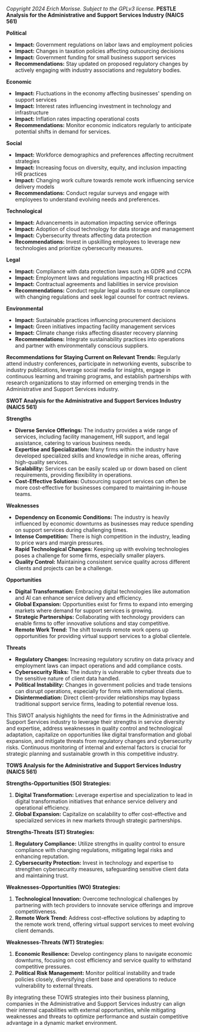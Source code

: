 *Copyright 2024 Erich Morisse.  Subject to the GPLv3 license.*
**PESTLE Analysis for the Administrative and Support Services Industry (NAICS 561)**

**Political**
- **Impact:** Government regulations on labor laws and employment policies
- **Impact:** Changes in taxation policies affecting outsourcing decisions
- **Impact:** Government funding for small business support services
- **Recommendations:** Stay updated on proposed regulatory changes by actively engaging with industry associations and regulatory bodies.

**Economic**
- **Impact:** Fluctuations in the economy affecting businesses' spending on support services
- **Impact:** Interest rates influencing investment in technology and infrastructure
- **Impact:** Inflation rates impacting operational costs
- **Recommendations:** Monitor economic indicators regularly to anticipate potential shifts in demand for services.

**Social**
- **Impact:** Workforce demographics and preferences affecting recruitment strategies
- **Impact:** Increasing focus on diversity, equity, and inclusion impacting HR practices
- **Impact:** Changing work culture towards remote work influencing service delivery models
- **Recommendations:** Conduct regular surveys and engage with employees to understand evolving needs and preferences.

**Technological**
- **Impact:** Advancements in automation impacting service offerings
- **Impact:** Adoption of cloud technology for data storage and management
- **Impact:** Cybersecurity threats affecting data protection
- **Recommendations:** Invest in upskilling employees to leverage new technologies and prioritize cybersecurity measures.

**Legal**
- **Impact:** Compliance with data protection laws such as GDPR and CCPA
- **Impact:** Employment laws and regulations impacting HR practices
- **Impact:** Contractual agreements and liabilities in service provision
- **Recommendations:** Conduct regular legal audits to ensure compliance with changing regulations and seek legal counsel for contract reviews.

**Environmental**
- **Impact:** Sustainable practices influencing procurement decisions
- **Impact:** Green initiatives impacting facility management services
- **Impact:** Climate change risks affecting disaster recovery planning
- **Recommendations:** Integrate sustainability practices into operations and partner with environmentally conscious suppliers.

**Recommendations for Staying Current on Relevant Trends:**
Regularly attend industry conferences, participate in networking events, subscribe to industry publications, leverage social media for insights, engage in continuous learning and training programs, and establish partnerships with research organizations to stay informed on emerging trends in the Administrative and Support Services industry.

**SWOT Analysis for the Administrative and Support Services Industry (NAICS 561)**

**Strengths**
- **Diverse Service Offerings:** The industry provides a wide range of services, including facility management, HR support, and legal assistance, catering to various business needs.
- **Expertise and Specialization:** Many firms within the industry have developed specialized skills and knowledge in niche areas, offering high-quality services.
- **Scalability:** Services can be easily scaled up or down based on client requirements, providing flexibility in operations.
- **Cost-Effective Solutions:** Outsourcing support services can often be more cost-effective for businesses compared to maintaining in-house teams.

**Weaknesses**
- **Dependency on Economic Conditions:** The industry is heavily influenced by economic downturns as businesses may reduce spending on support services during challenging times.
- **Intense Competition:** There is high competition in the industry, leading to price wars and margin pressures.
- **Rapid Technological Changes:** Keeping up with evolving technologies poses a challenge for some firms, especially smaller players.
- **Quality Control:** Maintaining consistent service quality across different clients and projects can be a challenge.

**Opportunities**
- **Digital Transformation:** Embracing digital technologies like automation and AI can enhance service delivery and efficiency.
- **Global Expansion:** Opportunities exist for firms to expand into emerging markets where demand for support services is growing.
- **Strategic Partnerships:** Collaborating with technology providers can enable firms to offer innovative solutions and stay competitive.
- **Remote Work Trend:** The shift towards remote work opens up opportunities for providing virtual support services to a global clientele.

**Threats**
- **Regulatory Changes:** Increasing regulatory scrutiny on data privacy and employment laws can impact operations and add compliance costs.
- **Cybersecurity Risks:** The industry is vulnerable to cyber threats due to the sensitive nature of client data handled.
- **Political Instability:** Changes in government policies and trade tensions can disrupt operations, especially for firms with international clients.
- **Disintermediation:** Direct client-provider relationships may bypass traditional support service firms, leading to potential revenue loss.

This SWOT analysis highlights the need for firms in the Administrative and Support Services industry to leverage their strengths in service diversity and expertise, address weaknesses in quality control and technological adaptation, capitalize on opportunities like digital transformation and global expansion, and mitigate threats from regulatory changes and cybersecurity risks. Continuous monitoring of internal and external factors is crucial for strategic planning and sustainable growth in this competitive industry.

**TOWS Analysis for the Administrative and Support Services Industry (NAICS 561)**

**Strengths-Opportunities (SO) Strategies:**
1. **Digital Transformation:** Leverage expertise and specialization to lead in digital transformation initiatives that enhance service delivery and operational efficiency.
2. **Global Expansion:** Capitalize on scalability to offer cost-effective and specialized services in new markets through strategic partnerships.

**Strengths-Threats (ST) Strategies:**
1. **Regulatory Compliance:** Utilize strengths in quality control to ensure compliance with changing regulations, mitigating legal risks and enhancing reputation.
2. **Cybersecurity Protection:** Invest in technology and expertise to strengthen cybersecurity measures, safeguarding sensitive client data and maintaining trust.

**Weaknesses-Opportunities (WO) Strategies:**
1. **Technological Innovation:** Overcome technological challenges by partnering with tech providers to innovate service offerings and improve competitiveness.
2. **Remote Work Trend:** Address cost-effective solutions by adapting to the remote work trend, offering virtual support services to meet evolving client demands.

**Weaknesses-Threats (WT) Strategies:**
1. **Economic Resilience:** Develop contingency plans to navigate economic downturns, focusing on cost efficiency and service quality to withstand competitive pressures.
2. **Political Risk Management:** Monitor political instability and trade policies closely, diversifying client base and operations to reduce vulnerability to external threats.

By integrating these TOWS strategies into their business planning, companies in the Administrative and Support Services industry can align their internal capabilities with external opportunities, while mitigating weaknesses and threats to optimize performance and sustain competitive advantage in a dynamic market environment.

